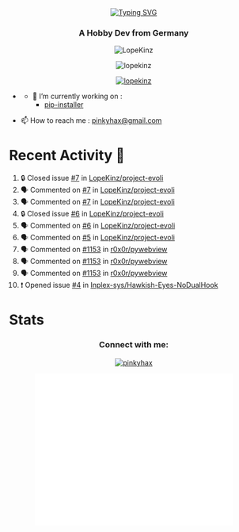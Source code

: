 <div align=center>
<a href="https://git.io/typing-svg"><img src="https://readme-typing-svg.herokuapp.com?font=Fira+Code&pause=1000&center=true&multiline=true&width=435&height=55&lines=Lopekinz;Advanced+Python+Developer" alt="Typing SVG" /></a>
</div>
<h3 align="center">A Hobby Dev from Germany</h3>

<p align="center"> <img src="https://img.shields.io/github/followers/LopeKinz?label=Follow&style=social)](https://github.com/LopeKinz" alt="LopeKinz" /> </p>
<p align="center"> <img src="https://komarev.com/ghpvc/?username=lopekinz&label=Profile%20views&color=0e75b6&style=flat" alt="lopekinz" /> </p>

<p align="center"> <a href="https://github.com/ryo-ma/github-profile-trophy"><img src="https://github-profile-trophy.vercel.app/?username=lopekinz&theme=onedark" alt="lopekinz" /></a> </p>

* - 🔭 I’m currently working on :
     * [pip-installer](https://www.github.com/LopeKinz/pip-installer)

- 📫 How to reach me : [pinkyhax@gmail.com](mailto:pinkyhax@gmail.com)

# Recent Activity 🎉
<!--START_SECTION:activity-->
1. 🔒 Closed issue [#7](https://github.com/LopeKinz/project-evoli/issues/7) in [LopeKinz/project-evoli](https://github.com/LopeKinz/project-evoli)
2. 🗣 Commented on [#7](https://github.com/LopeKinz/project-evoli/issues/7) in [LopeKinz/project-evoli](https://github.com/LopeKinz/project-evoli)
3. 🗣 Commented on [#7](https://github.com/LopeKinz/project-evoli/issues/7) in [LopeKinz/project-evoli](https://github.com/LopeKinz/project-evoli)
4. 🔒 Closed issue [#6](https://github.com/LopeKinz/project-evoli/issues/6) in [LopeKinz/project-evoli](https://github.com/LopeKinz/project-evoli)
5. 🗣 Commented on [#6](https://github.com/LopeKinz/project-evoli/issues/6) in [LopeKinz/project-evoli](https://github.com/LopeKinz/project-evoli)
6. 🗣 Commented on [#5](https://github.com/LopeKinz/project-evoli/issues/5) in [LopeKinz/project-evoli](https://github.com/LopeKinz/project-evoli)
7. 🗣 Commented on [#1153](https://github.com/r0x0r/pywebview/issues/1153) in [r0x0r/pywebview](https://github.com/r0x0r/pywebview)
8. 🗣 Commented on [#1153](https://github.com/r0x0r/pywebview/issues/1153) in [r0x0r/pywebview](https://github.com/r0x0r/pywebview)
9. 🗣 Commented on [#1153](https://github.com/r0x0r/pywebview/issues/1153) in [r0x0r/pywebview](https://github.com/r0x0r/pywebview)
10. ❗ Opened issue [#4](https://github.com/Inplex-sys/Hawkish-Eyes-NoDualHook/issues/4) in [Inplex-sys/Hawkish-Eyes-NoDualHook](https://github.com/Inplex-sys/Hawkish-Eyes-NoDualHook)
<!--END_SECTION:activity-->


# Stats
<h3 align="center">Connect with me:</h3>
<p align="center">
<a href="https://instagram.com/pinkyhax" target="blank"><img align="center" src="https://raw.githubusercontent.com/rahuldkjain/github-profile-readme-generator/master/src/images/icons/Social/instagram.svg" alt="pinkyhax" height="30" width="40" /></a>
</p>

<p align=center>
  <img align="center" src="/github-metrics.svg" alt="Metrics" width="400">
</p>


